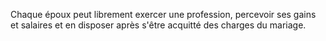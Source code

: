   
 Chaque époux peut librement exercer une profession, percevoir ses gains et salaires et en disposer après s'être acquitté des charges du mariage.  

  
